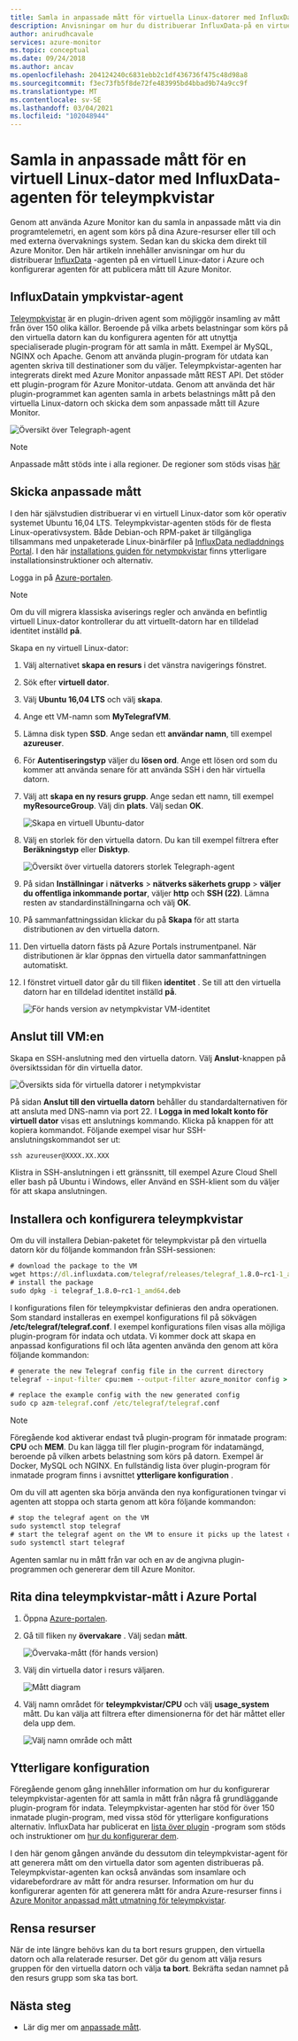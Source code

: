```yaml
---
title: Samla in anpassade mått för virtuella Linux-datorer med InfluxData-agenten för teleympkvistar
description: Anvisningar om hur du distribuerar InfluxData-på en virtuell Linux-dator i Azure och konfigurerar agenten för att publicera mått till Azure Monitor.
author: anirudhcavale
services: azure-monitor
ms.topic: conceptual
ms.date: 09/24/2018
ms.author: ancav
ms.openlocfilehash: 204124240c6831ebb2c1df436736f475c48d98a8
ms.sourcegitcommit: f3ec73fb5f8de72fe483995bd4bbad9b74a9cc9f
ms.translationtype: MT
ms.contentlocale: sv-SE
ms.lasthandoff: 03/04/2021
ms.locfileid: "102048944"
---
```

# <a name="collect-custom-metrics-for-a-linux-vm-with-the-influxdata-telegraf-agent"></a>Samla in anpassade mått för en virtuell Linux-dator med InfluxData-agenten för teleympkvistar

Genom att använda Azure Monitor kan du samla in anpassade mått via din programtelemetri, en agent som körs på dina Azure-resurser eller till och med externa övervaknings system. Sedan kan du skicka dem direkt till Azure Monitor. Den här artikeln innehåller anvisningar om hur du distribuerar [InfluxData](https://www.influxdata.com/) -agenten på en virtuell Linux-dator i Azure och konfigurerar agenten för att publicera mått till Azure Monitor. 

## <a name="influxdata-telegraf-agent"></a>InfluxDatain ympkvistar-agent 

[Teleympkvistar](https://docs.influxdata.com/telegraf/) är en plugin-driven agent som möjliggör insamling av mått från över 150 olika källor. Beroende på vilka arbets belastningar som körs på den virtuella datorn kan du konfigurera agenten för att utnyttja specialiserade plugin-program för att samla in mått. Exempel är MySQL, NGINX och Apache. Genom att använda plugin-program för utdata kan agenten skriva till destinationer som du väljer. Teleympkvistar-agenten har integrerats direkt med Azure Monitor anpassade mått REST API. Det stöder ett plugin-program för Azure Monitor-utdata. Genom att använda det här plugin-programmet kan agenten samla in arbets belastnings mått på den virtuella Linux-datorn och skicka dem som anpassade mått till Azure Monitor. 

 ![Översikt över Telegraph-agent](./media/collect-custom-metrics-linux-telegraf/telegraf-agent-overview.png)

> [!NOTE]  
> Anpassade mått stöds inte i alla regioner. De regioner som stöds visas [här](./metrics-custom-overview.md#supported-regions)

## <a name="send-custom-metrics"></a>Skicka anpassade mått 

I den här självstudien distribuerar vi en virtuell Linux-dator som kör operativ systemet Ubuntu 16,04 LTS. Teleympkvistar-agenten stöds för de flesta Linux-operativsystem. Både Debian-och RPM-paket är tillgängliga tillsammans med unpaketerade Linux-binärfiler på [InfluxData nedladdnings Portal](https://portal.influxdata.com/downloads). I den här [installations guiden för netympkvistar](https://docs.influxdata.com/telegraf/v1.8/introduction/installation/) finns ytterligare installationsinstruktioner och alternativ. 

Logga in på [Azure-portalen](https://portal.azure.com).

> [!NOTE]  
> Om du vill migrera klassiska aviserings regler och använda en befintlig virtuell Linux-dator kontrollerar du att virtuellt-datorn har en tilldelad identitet inställd **på**.

Skapa en ny virtuell Linux-dator: 

1. Välj alternativet **skapa en resurs** i det vänstra navigerings fönstret. 
1. Sök efter **virtuell dator**.  
1. Välj **Ubuntu 16,04 LTS** och välj **skapa**. 
1. Ange ett VM-namn som **MyTelegrafVM**.  
1. Lämna disk typen **SSD**. Ange sedan ett **användar namn**, till exempel **azureuser**. 
1. För **Autentiseringstyp** väljer du **lösen ord**. Ange ett lösen ord som du kommer att använda senare för att använda SSH i den här virtuella datorn. 
1. Välj att **skapa en ny resurs grupp**. Ange sedan ett namn, till exempel **myResourceGroup**. Välj din **plats**. Välj sedan **OK**. 

    ![Skapa en virtuell Ubuntu-dator](./media/collect-custom-metrics-linux-telegraf/create-vm.png)

1. Välj en storlek för den virtuella datorn. Du kan till exempel filtrera efter **Beräkningstyp** eller **Disktyp**. 

    ![Översikt över virtuella datorers storlek Telegraph-agent](./media/collect-custom-metrics-linux-telegraf/vm-size.png)

1. På sidan **Inställningar** i **nätverks**  >  **nätverks säkerhets grupp**  >  **väljer du offentliga inkommande portar**, väljer **http** och **SSH (22)**. Lämna resten av standardinställningarna och välj **OK**. 

1. På sammanfattningssidan klickar du på **Skapa** för att starta distributionen av den virtuella datorn. 

1. Den virtuella datorn fästs på Azure Portals instrumentpanel. När distributionen är klar öppnas den virtuella dator sammanfattningen automatiskt. 

1. I fönstret virtuell dator går du till fliken **identitet** . Se till att den virtuella datorn har en tilldelad identitet inställd **på**. 
 
    ![För hands version av netympkvistar VM-identitet](./media/collect-custom-metrics-linux-telegraf/connect-to-VM.png)
 
## <a name="connect-to-the-vm"></a>Anslut till VM:en 

Skapa en SSH-anslutning med den virtuella datorn. Välj **Anslut**-knappen på översiktssidan för din virtuella dator. 

![Översikts sida för virtuella datorer i netympkvistar](./media/collect-custom-metrics-linux-telegraf/connect-VM-button2.png)

På sidan **Anslut till den virtuella datorn** behåller du standardalternativen för att ansluta med DNS-namn via port 22. I **Logga in med lokalt konto för virtuell dator** visas ett anslutnings kommando. Klicka på knappen för att kopiera kommandot. Följande exempel visar hur SSH-anslutningskommandot ser ut: 

```cmd
ssh azureuser@XXXX.XX.XXX 
```

Klistra in SSH-anslutningen i ett gränssnitt, till exempel Azure Cloud Shell eller bash på Ubuntu i Windows, eller Använd en SSH-klient som du väljer för att skapa anslutningen. 

## <a name="install-and-configure-telegraf"></a>Installera och konfigurera teleympkvistar 

Om du vill installera Debian-paketet för teleympkvistar på den virtuella datorn kör du följande kommandon från SSH-sessionen: 

```cmd
# download the package to the VM 
wget https://dl.influxdata.com/telegraf/releases/telegraf_1.8.0~rc1-1_amd64.deb 
# install the package 
sudo dpkg -i telegraf_1.8.0~rc1-1_amd64.deb
```
I konfigurations filen för teleympkvistar definieras den andra operationen. Som standard installeras en exempel konfigurations fil på sökvägen **/etc/telegraf/telegraf.conf**. I exempel konfigurations filen visas alla möjliga plugin-program för indata och utdata. Vi kommer dock att skapa en anpassad konfigurations fil och låta agenten använda den genom att köra följande kommandon: 

```cmd
# generate the new Telegraf config file in the current directory 
telegraf --input-filter cpu:mem --output-filter azure_monitor config > azm-telegraf.conf 

# replace the example config with the new generated config 
sudo cp azm-telegraf.conf /etc/telegraf/telegraf.conf 
```

> [!NOTE]  
> Föregående kod aktiverar endast två plugin-program för inmatade program: **CPU** och **MEM**. Du kan lägga till fler plugin-program för indatamängd, beroende på vilken arbets belastning som körs på datorn. Exempel är Docker, MySQL och NGINX. En fullständig lista över plugin-program för inmatade program finns i avsnittet **ytterligare konfiguration** . 

Om du vill att agenten ska börja använda den nya konfigurationen tvingar vi agenten att stoppa och starta genom att köra följande kommandon: 

```cmd
# stop the telegraf agent on the VM 
sudo systemctl stop telegraf 
# start the telegraf agent on the VM to ensure it picks up the latest configuration 
sudo systemctl start telegraf 
```
Agenten samlar nu in mått från var och en av de angivna plugin-programmen och genererar dem till Azure Monitor. 

## <a name="plot-your-telegraf-metrics-in-the-azure-portal"></a>Rita dina teleympkvistar-mått i Azure Portal 

1. Öppna [Azure-portalen](https://portal.azure.com). 

1. Gå till fliken ny **övervakare** . Välj sedan **mått**.  

     ![Övervaka-mått (för hands version)](./media/collect-custom-metrics-linux-telegraf/metrics.png)

1. Välj din virtuella dator i resurs väljaren.

     ![Mått diagram](./media/collect-custom-metrics-linux-telegraf/metric-chart.png)

1. Välj namn området för **teleympkvistar/CPU** och välj **usage_system** mått. Du kan välja att filtrera efter dimensionerna för det här måttet eller dela upp dem.  

     ![Välj namn område och mått](./media/collect-custom-metrics-linux-telegraf/VM-resource-selector.png)

## <a name="additional-configuration"></a>Ytterligare konfiguration 

Föregående genom gång innehåller information om hur du konfigurerar teleympkvistar-agenten för att samla in mått från några få grundläggande plugin-program för indata. Teleympkvistar-agenten har stöd för över 150 inmatade plugin-program, med vissa stöd för ytterligare konfigurations alternativ. InfluxData har publicerat en [lista över plugin](https://docs.influxdata.com/telegraf/v1.15/plugins/inputs/) -program som stöds och instruktioner om [hur du konfigurerar dem](https://docs.influxdata.com/telegraf/v1.15/administration/configuration/).  

I den här genom gången använde du dessutom din teleympkvistar-agent för att generera mått om den virtuella dator som agenten distribueras på. Teleympkvistar-agenten kan också användas som insamlare och vidarebefordrare av mått för andra resurser. Information om hur du konfigurerar agenten för att generera mått för andra Azure-resurser finns i [Azure Monitor anpassad mått utmatning för teleympkvistar](https://github.com/influxdata/telegraf/blob/fb704500386214655e2adb53b6eb6b15f7a6c694/plugins/outputs/azure_monitor/README.md).  

## <a name="clean-up-resources"></a>Rensa resurser 

När de inte längre behövs kan du ta bort resurs gruppen, den virtuella datorn och alla relaterade resurser. Det gör du genom att välja resurs gruppen för den virtuella datorn och välja **ta bort**. Bekräfta sedan namnet på den resurs grupp som ska tas bort. 

## <a name="next-steps"></a>Nästa steg
- Lär dig mer om [anpassade mått](./metrics-custom-overview.md).